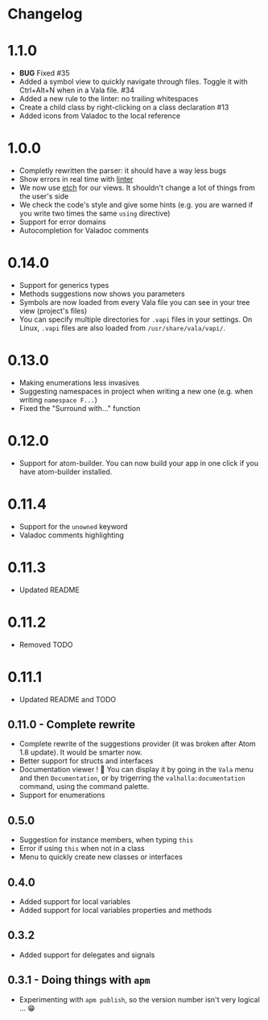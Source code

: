 # Changelog

# 1.1.0

- **BUG** Fixed #35
- Added a symbol view to quickly navigate through files. Toggle it with Ctrl+Alt+N when in a Vala file. #34
- Added a new rule to the linter: no trailing whitespaces
- Create a child class by right-clicking on a class declaration #13
- Added icons from Valadoc to the local reference


# 1.0.0

- Completly rewritten the parser: it should have a way less bugs
- Show errors in real time with [linter](https://atom.io/packages/linter)
- We now use [etch](https://github.com/atom/etch) for our views. It shouldn't change a lot of things from the user's side
- We check the code's style and give some hints (e.g. you are warned if you write two times the same `using` directive)
- Support for error domains
- Autocompletion for Valadoc comments


# 0.14.0
- Support for generics types
- Methods suggestions now shows you parameters
- Symbols are now loaded from every Vala file you can see in your tree view (project's files)
- You can specify multiple directories for `.vapi` files in your settings. On Linux, `.vapi` files are also loaded from
`/usr/share/vala/vapi/`.

# 0.13.0
- Making enumerations less invasives
- Suggesting namespaces in project when writing a new one (e.g. when writing `namespace F...`)
- Fixed the "Surround with..." function

# 0.12.0
- Support for atom-builder. You can now build your app in one click if you have atom-builder installed.

# 0.11.4
- Support for the `unowned` keyword
- Valadoc comments highlighting

# 0.11.3
- Updated README

# 0.11.2
- Removed TODO

# 0.11.1
- Updated README and TODO

## 0.11.0 - Complete rewrite
- Complete rewrite of the suggestions provider (it was broken after Atom 1.8 update). It would be smarter now.
- Better support for structs and interfaces
- Documentation viewer ! :book: You can display it by going in the `Vala` menu and then `Documentation`, or by trigerring the `valhalla:documentation` command, using the command palette.
- Support for enumerations

## 0.5.0
- Suggestion for instance members, when typing `this`
- Error if using `this` when not in a class
- Menu to quickly create new classes or interfaces

## 0.4.0
- Added support for local variables
- Added support for local variables properties and methods

## 0.3.2
* Added support for delegates and signals

## 0.3.1 - Doing things with `apm`
* Experimenting with `apm publish`, so the version number isn't very logical ... :grin:
